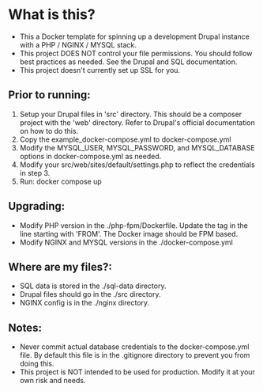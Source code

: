 # What is this?
- This a Docker template for spinning up a development Drupal instance with a PHP / NGINX / MYSQL stack.  
- This project DOES NOT control your file permissions. You should follow best practices as needed. See the Drupal and SQL documentation.  
- This project doesn't currently set up SSL for you.
## Prior to running:  
1. Setup your Drupal files in 'src' directory. This should be a composer project with the 'web' directory. Refer to Drupal's official documentation on how to do this.  
2. Copy the example_docker-compose.yml to docker-compose.yml  
3. Modify the MYSQL_USER, MYSQL_PASSWORD, and MYSQL_DATABASE options in docker-compose.yml as needed.  
3. Modify your src/web/sites/default/settings.php to reflect the credentials in step 3.
4. Run: docker compose up  

## Upgrading:  
- Modify PHP version in the ./php-fpm/Dockerfile. Update the tag in the line starting with 'FROM'. The Docker image should be FPM based.  
- Modify NGINX and MYSQL versions in the ./docker-compose.yml

## Where are my files?: 
- SQL data is stored in the ./sql-data directory.  
- Drupal files should go in the ./src directory.  
- NGINX config is in the ./nginx directory.  

## Notes:  
- Never commit actual database credentials to the docker-compose.yml file. By default this file is in the .gitignore directory to prevent you from doing this.
- This project is NOT intended to be used for production. Modify it at your own risk and needs.